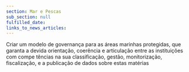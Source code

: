 ```yaml
---
section: Mar e Pescas
sub_section: null
fulfilled_date:
links_to_news_articles:
---
```


Criar um modelo de governança para as áreas marinhas protegidas, que garanta a devida orientação, coerência e articulação entre as instituições com compe tências na sua classificação, gestão, monitorização, fiscalização, e a publicação de dados sobre estas matérias